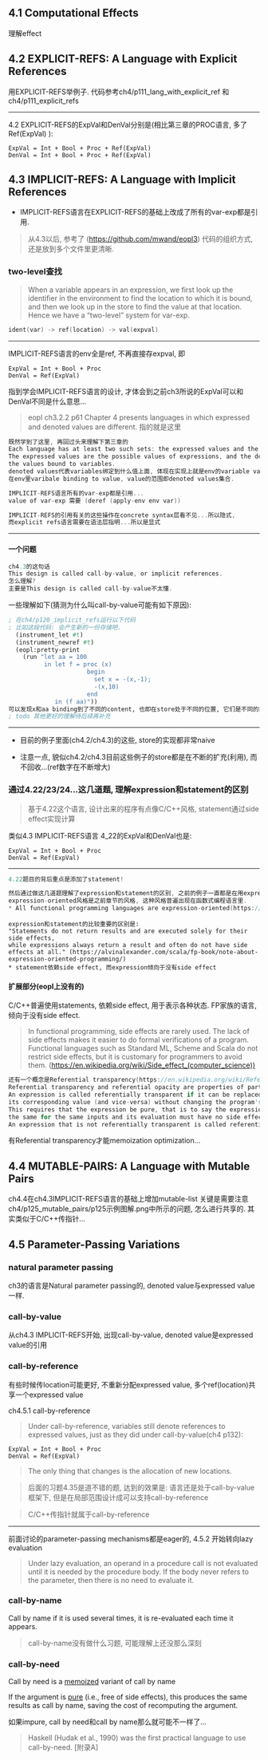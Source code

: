 ## 4.1 Computational Effects 
理解effect

## 4.2 EXPLICIT-REFS: A Language with Explicit References
用EXPLICIT-REFS举例子. 代码参考ch4/p111_lang_with_explicit_ref
和ch4/p111_explicit_refs

---

4.2 EXPLICIT-REFS的ExpVal和DenVal分别是(相比第三章的PROC语言, 多了Ref(ExpVal) ):
```
ExpVal = Int + Bool + Proc + Ref(ExpVal)
DenVal = Int + Bool + Proc + Ref(ExpVal)
```

## 4.3 IMPLICIT-REFS: A Language with Implicit References

* IMPLICIT-REFS语言在EXPLICIT-REFS的基础上改成了所有的var-exp都是引用.

> 从4.3以后, 参考了 (https://github.com/mwand/eopl3) 代码的组织方式, 还是放到多个文件里更清晰.

### two-level查找
> When a variable appears in an expression, we first look up the identifier in the environment 
> to find the location to which it is bound, and then we look up in the store to find the value 
> at that location. Hence we have a “two-level” system for var-exp.

```C
ident(var) -> ref(location) -> val(expval)
```

---

IMPLICIT-REFS语言的env全是ref, 不再直接存expval, 即
```
ExpVal = Int + Bool + Proc 
DenVal = Ref(ExpVal)
```
指到学会IMPLICIT-REFS语言的设计, 才体会到之前ch3所说的ExpVal可以和DenVal不同是什么意思...
> eopl ch3.2.2 p61 Chapter 4 presents languages in which expressed and denoted values are different. 指的就是这里
```C
既然学到了这里, 再回过头来理解下第三章的
Each language has at least two such sets: the expressed values and the denoted values. 
The expressed values are the possible values of expressions, and the denoted values are 
the values bound to variables.
denoted values代表variables绑定到什么值上面, 体现在实现上就是env的variable value pair的value
在env里varibale binding to value, value的范围即denoted values集合.
```

```C
IMPLICIT-REFS语言所有的var-exp都是引用...
value of var-exp 需要 (deref (apply-env env var))
```

```C
IMPLICIT-REFS的引用有关的这些操作在concrete syntax层看不见...所以隐式, 
而explicit refs语言需要在语法层指明...所以是显式
```
---

#### 一个问题

```C
ch4.3的这句话
This design is called call-by-value, or implicit references.
怎么理解?
主要是This design is called call-by-value不太懂.
```
一些理解如下(猜测为什么叫call-by-value可能有如下原因):
```scheme
; 在ch4/p120_implicit_refs运行以下代码
; 比如这段代码: 会产生新的一份存储吧.
  (instrument_let #t)
  (instrument_newref #t)
  (eopl:pretty-print 
    (run "let aa = 100
          in let f = proc (x)
                      begin
                        set x = -(x,-1); 
                        -(x,10)
                      end
             in (f aa)"))
可以发现x和aa binding到了不同的content, 也即在store处于不同的位置, 它们是不同的两个变量了!
; todo 其他更好的理解待后续再补充
```

---

* 目前的例子里面(ch4.2/ch4.3)的这些, store的实现都非常naive

* 注意一点, 貌似ch4.2/ch4.3目前这些例子的store都是在不断的扩充(利用), 而不回收...(ref数字在不断增大)

### 通过4.22/23/24...这几道题, 理解expression和statement的区别

>  基于4.22这个语言, 设计出来的程序有点像C/C++风格, statement通过side effect实现计算

类似4.3 IMPLICIT-REFS语言
4_22的ExpVal和DenVal也是:
```
ExpVal = Int + Bool + Proc 
DenVal = Ref(ExpVal)
```

---

```C
4.22题目的背后重点是添加了statement!

然后通过做这几道题理解了expression和statement的区别, 之前的例子一直都是在用expression的
expression-oriented风格是之前章节的风格, 这种风格普遍出现在函数式编程语言里. 
* All functional programming languages are expression-oriented(https://en.wikipedia.org/wiki/Expression-oriented_programming_language)
```

```
expression和statement的比较重要的区别是:
"Statements do not return results and are executed solely for their side effects, 
while expressions always return a result and often do not have side effects at all." (https://alvinalexander.com/scala/fp-book/note-about-expression-oriented-programming/)
* statement依赖side effect, 而expression倾向于没有side effect

```

#### 扩展部分(eopl上没有的)

C/C++普遍使用statements, 依赖side effect, 用于表示各种状态.
FP家族的语言, 倾向于没有side effect.
> In functional programming, side effects are rarely used. The lack of side effects makes it easier 
> to do formal verifications of a program. Functional languages such as Standard ML, Scheme and Scala 
> do not restrict side effects, but it is customary for programmers to avoid them. (https://en.wikipedia.org/wiki/Side_effect_(computer_science))

```C
还有一个概念是Referential transparency(https://en.wikipedia.org/wiki/Referential_transparency)
Referential transparency and referential opacity are properties of parts of computer programs. 
An expression is called referentially transparent if it can be replaced with 
its corresponding value (and vice-versa) without changing the program's behavior.
This requires that the expression be pure, that is to say the expression value must be 
the same for the same inputs and its evaluation must have no side effects. 
An expression that is not referentially transparent is called referentially opaque.
```
有Referential transparency才能memoization optimization...

## 4.4 MUTABLE-PAIRS: A Language with Mutable Pairs

ch4.4在ch4.3IMPLICIT-REFS语言的基础上增加mutable-list
关键是需要注意ch4/p125_mutable_pairs/p125示例图解.png中所示的问题, 怎么进行共享的. 其实类似于C/C++传指针...

## 4.5 Parameter-Passing Variations

### natural parameter passing
ch3的语言是Natural parameter passing的, denoted value与expressed value一样.

### call-by-value
从ch4.3 IMPLICIT-REFS开始, 出现call-by-value, denoted value是expressed value的引用

### call-by-reference

有些时候传location可能更好, 不重新分配expressed value, 多个ref(location)共享一个expressed value

ch4.5.1 call-by-reference

> Under call-by-reference, variables still denote references to expressed values, just as they did under call-by-value(ch4 p132):
``` 
ExpVal = Int + Bool + Proc 
DenVal = Ref(ExpVal)
```
> The only thing that changes is the allocation of new locations.

> 后面的习题4.35是道不错的题, 达到的效果是: 语言还是处于call-by-value框架下, 但是在局部范围设计成可以支持call-by-reference

> C/C++传指针就属于call-by-reference

---

前面讨论的parameter-passing mechanisms都是eager的, 4.5.2 开始转向lazy evaluation

> Under lazy evaluation, an operand in a procedure call is not evaluated until it is needed by the procedure body. If the body never refers to the parameter, then there is no need to evaluate it.

### call-by-name

Call by name if it is used several times, it is re-evaluated each time it appears. 

> call-by-name没有做什么习题, 可能理解上还没那么深刻

### call-by-need

Call by need is a [memoized](https://en.wikipedia.org/wiki/Memoization) variant of call by name

If the argument is [pure](https://en.wikipedia.org/wiki/Pure_function) (i.e., free of side effects), this produces the same results as call by name, saving the cost of recomputing the argument.

如果impure, call by need和call by name那么就可能不一样了...

> Haskell (Hudak et al., 1990) was the first practical language to use call-by-need. [附录A]